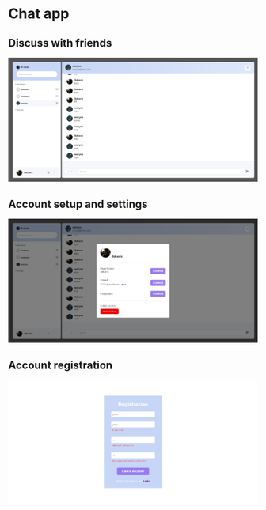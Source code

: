 # Chat app


## Discuss with friends
![app image](./client/src/assets/images/chatpage.png)


## Account setup and settings
![settings image](./client/src/assets/images/chat_settings.png)


## Account registration
![registration image](./client/src/assets/images/chat_registration.png)